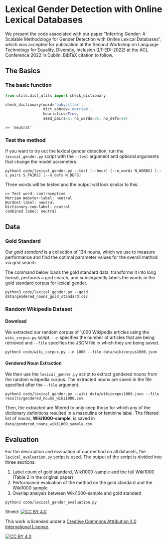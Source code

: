 # Lexical Gender Detection with Online Lexical Databases
We present the code associated with our paper 
"Inferring Gender: A Scalable Methodology for Gender Detection with Online Lexical Databases", which was 
accepted for publication at the Second Workshop on Language Technology for Equality, Diversity, Inclusion (LT-EDI-2022)
at the ACL Conference 2022 in Dublin. BibTeX citation to follow. 

## The Basics
### The basic function
```python
from utils.dict_utils import check_dictionary

check_dictionary(word='babysitter', 
                 dict_abbrev='merriam', 
                 heuristics=True, 
                 seed_pairs=5, no_words=35, no_defs=10)
```
```
>> 'neutral'
```
### Test the method
If you want to try out the lexical gender detection, run the `lexical_gender.py` script with the `--test` argument
and optional arguments that change the model parameters.
```commandline
python3 code/lexical_gender.py --test [--heur] [--n_words N_WORDS] [--s_pairs S_PAIRS] [--n_defs N_DEFS]
```
Three words will be tested and the output will look similar to this: 
```
>> Test word: contraceptive
Merriam Webster-label: neutral
Wordnet-label: neutral
Dictionary.com-label: neutral
combined label: neutral
```

## Data

### Gold Standard
Our _gold standard_ is a collection of 134 nouns, which we use to measure performance and
find the optimal parameter values for the overall method via grid search. 

The command below loads the gold standard data, transforms it into long format, performs a grid search, and subsequently
labels the words in the gold standard corpus for lexical gender.
```commandline
python3 code/lexical_gender.py --gold data/gendered_nouns_gold_standard.csv 
```

### Random Wikipedia Dataset

#### Download
We extracted our random corpus of 1,000 Wikipedia articles using the `wiki_corpus.py` script. 
`--n` specifies the number of articles that are being retrieved and `--file` specifies the 
JSON file in which they are being saved.
```commandline
python3 code/wiki_corpus.py --n 1000 --file data/wikicorpus1000.json
```

#### Gendered Noun Extraction
We then use the `lexical_gender.py` script to extract gendered nouns from the random wikipedia corpus.
The extracted nouns are saved in the file specified after the `--file` argument.
```commandline
python3 code/lexical_gender.py --wiki data/wikicorpus1000.json --file results/gendered_nouns_wiki1000.csv
```

Then, the extracted are filtered to only keep those for which any of the dictionary definitions resulted in 
a masculine or feminine label. 
The filtered list of nouns, **Wiki1000-sample**, is saved in `data/gendered_nouns_wiki1000_sample.csv`.


## Evaluation
For the description and evaluation of our method on all datasets, the `lexical_evaluation.py` script is used.
The output of the script is divided into three sections: 
1. Label count of gold standard, Wiki1000-sample and the full Wiki1000 (Table 2 in the original paper)
2. Performance evaluation of the method on the gold standard and the Wiki1000 sample
3. Overlap analysis between Wiki1000-sample and gold standard
```commandline
python3 code/lexical_gender_evaluation.py
```



Shield: [![CC BY 4.0][cc-by-shield]][cc-by]

This work is licensed under a
[Creative Commons Attribution 4.0 International License][cc-by].

[![CC BY 4.0][cc-by-image]][cc-by]

[cc-by]: http://creativecommons.org/licenses/by/4.0/
[cc-by-image]: https://i.creativecommons.org/l/by/4.0/88x31.png
[cc-by-shield]: https://img.shields.io/badge/License-CC%20BY%204.0-lightgrey.svg

